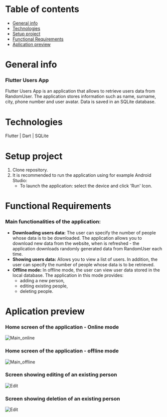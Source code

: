 # Table of contents
* [General info](#general-info)
* [Technologies](#technologies)
* [Setup project](#setup-project)
* [Functional Requirements](#functional-requirements)
* [Aplication preview](#aplication-preview)
  
# General info
### Flutter Users App 
Flutter Users App is an application that allows to retrieve users data from RandomUser. The application stores information such as name, surname, city, phone number and user avatar. Data is saved in an SQLite database.

# Technologies
Flutter | Dart | SQLite

# Setup project
1. Clone repository.
2. It is recommended to run the application using for example Android Studio:
   - To launch the application: select the device and click 'Run' Icon.  


# Functional Requirements
### Main functionalities of the application: 
* **Downloading users data:** The user can specify the number of people whose data is to be downloaded. The application allows you to download new data from the website, when is refreshed - the application downloads randomly generated data from RandomUser each time.
* **Showing users data:** Allows you to view a list of users. In addition, the user can specify the number of people whose data is to be retrieved.
* **Offline mode:** In offline mode, the user can view user data stored in the local database. The application in this mode provides:
   - adding a new person,
   - editing existing people,
   - deleting people.

# Aplication preview
### Home screen of the application - Online mode
![Main_online](images/main_screen_online.png)

### Home screen of the application - offline mode
![Main_offline](images/main_screen_offline.png)

### Screen showing editing of an existing person 
![Edit](images/edit_person_screen.png)

### Screen showing deletion of an existing person 
![Edit](images/delete_view.png)
